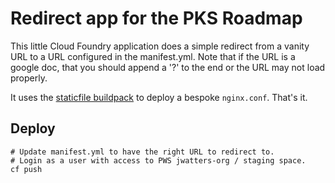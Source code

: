 # Redirect app for the PKS Roadmap

This little Cloud Foundry application does a simple redirect from a vanity URL to a URL configured in the manifest.yml. Note that if the URL is a google doc, that you should append a '?' to the end or the URL may not load properly.

It uses the [staticfile buildpack](https://github.com/cloudfoundry/staticfile-buildpack) to deploy a bespoke `nginx.conf`. That's it.

## Deploy

```
# Update manifest.yml to have the right URL to redirect to.
# Login as a user with access to PWS jwatters-org / staging space.
cf push
```
